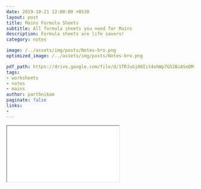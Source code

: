 ```yaml
---
date: 2019-10-21 12:00:00 +0530
layout: post
title: Mains Formula Sheets
subtitle: All formula sheets you need for Mains 
description: Formula sheets are life savers!
category: notes

image: /../assets/img/posts/Notes-bro.png
optimized_image: /../assets/img/posts/Notes-bro.png

pdf_path: https://drive.google.com/file/d/1TRJuGj0OIit4xhWp7G52BiASeDM-fyWM/preview?usp=drive_link
tags: 
- worksheets
- notes
- mains 
author: parthnikam
paginate: false
links:
-
---
```


<iframe class="embed-pdf" src="{{ page.pdf_path }}#toolbar=0" seamless="seamless" scrolling="no" style="overflow:hidden"></iframe>
